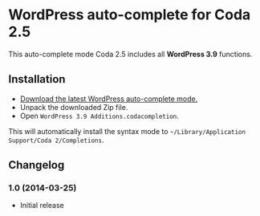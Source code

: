# WordPress auto-complete for Coda 2.5

This auto-complete mode Coda 2.5 includes all __WordPress 3.9__ functions.

## Installation

* [Download the latest WordPress auto-complete mode.](https://github.com/tillkruess/Coda-WordPress-Mode/archive/codacompletion.zip)
* Unpack the downloaded Zip file.
* Open `WordPress 3.9 Additions.codacompletion`.

This will automatically install the syntax mode to `~/Library/Application Support/Coda 2/Completions`.

## Changelog

### 1.0 (2014-03-25)

  - Initial release
